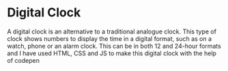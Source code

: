 # Digital Clock

A digital clock is an alternative to a traditional analogue clock. This type of clock shows numbers to display the time in a digital format, such as on a watch, phone or an alarm clock. This can be in both 12 and 24-hour formats and I have used HTML, CSS and JS to make this digital clock with the help of codepen
